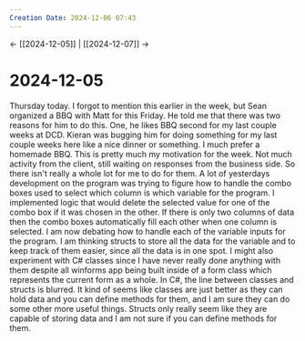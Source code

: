 ```yaml
---
Creation Date: 2024-12-06 07:43
---
```


<- [[2024-12-05]] | [[2024-12-07]]  ->

# 2024-12-05
Thursday today. I forgot to mention this earlier in the week, but Sean organized a BBQ with Matt for this Friday. He told me that there was two reasons for him to do this. One, he likes BBQ second for my last couple weeks at DCD. Kieran was bugging him for doing something for my last couple weeks here like a nice dinner or something. I much prefer a homemade BBQ. This is pretty much my motivation for the week. Not much activity from the client, still waiting on responses from the business side. So there isn't really a whole lot for me to do for them. A lot of yesterdays development on the program was trying to figure how to handle the combo boxes used to select which column is which variable for the program. I implemented logic that would delete the selected value for one of the combo box if it was chosen in the other. If there is only two columns of data then the combo boxes automatically fill each other when one column is selected. I am now debating how to handle each of the variable inputs for the program. I am thinking structs to store all the data for the variable and to keep track of them easier, since all the data is in one spot. I might also experiment with C# classes since I have never really done anything with them despite all winforms app being built inside of a form class which represents the current form as a whole. In C#, the line between classes and structs is blurred. It kind of seems like classes are just better as they can hold data and you can define methods for them, and I am sure they can do some other more useful things. Structs only really seem like they are capable of storing data and I am not sure if you can define methods for them. 